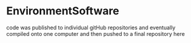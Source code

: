 # EnvironmentSoftware

code was published to individual gitHub repositories and eventually compiled onto one computer and then pushed to a final repository here
